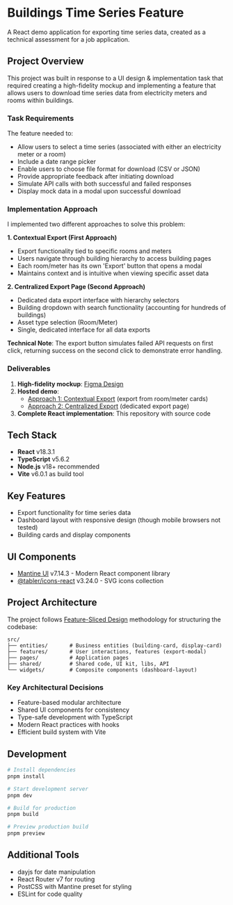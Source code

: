 # Buildings Time Series Feature

A React demo application for exporting time series data, created as a technical assessment for a job application.

## Project Overview

This project was built in response to a UI design & implementation task that required creating a high-fidelity mockup and implementing a feature that allows users to download time series data from electricity meters and rooms within buildings.

### Task Requirements

The feature needed to:
- Allow users to select a time series (associated with either an electricity meter or a room)
- Include a date range picker
- Enable users to choose file format for download (CSV or JSON)
- Provide appropriate feedback after initiating download
- Simulate API calls with both successful and failed responses
- Display mock data in a modal upon successful download

### Implementation Approach

I implemented two different approaches to solve this problem:

**1. Contextual Export (First Approach)**
- Export functionality tied to specific rooms and meters
- Users navigate through building hierarchy to access building pages
- Each room/meter has its own 'Export' button that opens a modal
- Maintains context and is intuitive when viewing specific asset data

**2. Centralized Export Page (Second Approach)**
- Dedicated data export interface with hierarchy selectors
- Building dropdown with search functionality (accounting for hundreds of buildings)
- Asset type selection (Room/Meter)
- Single, dedicated interface for all data exports

**Technical Note**: The export button simulates failed API requests on first click, returning success on the second click to demonstrate error handling.

### Deliverables

1. **High-fidelity mockup**: [Figma Design](https://www.figma.com/design/XXdvRqfE2dDUrtEbEvTvZG/Export-Data-Feature?node-id=0-1&p=f)
2. **Hosted demo**: 
   - [Approach 1: Contextual Export](https://timeseries-export.netlify.app/buildings) (export from room/meter cards)
   - [Approach 2: Centralized Export](https://timeseries-export.netlify.app/export) (dedicated export page)
3. **Complete React implementation**: This repository with source code

## Tech Stack

- **React** v18.3.1
- **TypeScript** v5.6.2
- **Node.js** v18+ recommended
- **Vite** v6.0.1 as build tool

## Key Features

- Export functionality for time series data
- Dashboard layout with responsive design (though mobile browsers not tested)
- Building cards and display components

## UI Components

- [Mantine UI](https://mantine.dev/) v7.14.3 - Modern React component library
- [@tabler/icons-react](https://tabler-icons.io/) v3.24.0 - SVG icons collection

## Project Architecture

The project follows [Feature-Sliced Design](https://feature-sliced.design/) methodology for structuring the codebase:

```
src/
├── entities/       # Business entities (building-card, display-card)
├── features/       # User interactions, features (export-modal)
├── pages/          # Application pages
├── shared/         # Shared code, UI kit, libs, API
└── widgets/        # Composite components (dashboard-layout)
```

### Key Architectural Decisions

- Feature-based modular architecture
- Shared UI components for consistency
- Type-safe development with TypeScript
- Modern React practices with hooks
- Efficient build system with Vite

## Development

```bash
# Install dependencies
pnpm install

# Start development server
pnpm dev

# Build for production
pnpm build

# Preview production build
pnpm preview
```

## Additional Tools

- dayjs for date manipulation
- React Router v7 for routing
- PostCSS with Mantine preset for styling
- ESLint for code quality
